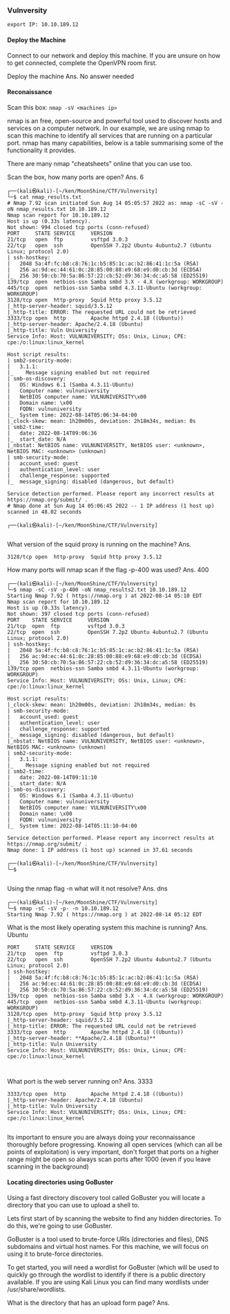 ### Vulnversity

`export IP: 10.10.189.12`

#### Deploy the Machine

Connect to our network and deploy this machine. If you are unsure on how to get connected, complete the OpenVPN room first.


Deploy the machine
Ans. No answer needed


#### Reconaissance

Scan this box: `nmap -sV <machines ip>`


nmap is an free, open-source and powerful tool used to discover hosts and services on a computer network. In our example, we are using nmap to scan this machine to identify all services that are running on a particular port. nmap has many capabilities, below is a table summarising some of the functionality it provides.

There are many nmap "cheatsheets" online that you can use too.


Scan the box, how many ports are open?
Ans. 6

```
┌──(kali㉿kali)-[~/ken/MoonShine/CTF/Vulnversity]
└─$ cat nmap_results.txt   
# Nmap 7.92 scan initiated Sun Aug 14 05:05:57 2022 as: nmap -sC -sV -oN nmap_results.txt 10.10.189.12
Nmap scan report for 10.10.189.12
Host is up (0.33s latency).
Not shown: 994 closed tcp ports (conn-refused)
PORT     STATE SERVICE     VERSION
21/tcp   open  ftp         vsftpd 3.0.3
22/tcp   open  ssh         OpenSSH 7.2p2 Ubuntu 4ubuntu2.7 (Ubuntu Linux; protocol 2.0)
| ssh-hostkey: 
|   2048 5a:4f:fc:b8:c8:76:1c:b5:85:1c:ac:b2:86:41:1c:5a (RSA)
|   256 ac:9d:ec:44:61:0c:28:85:00:88:e9:68:e9:d0:cb:3d (ECDSA)
|_  256 30:50:cb:70:5a:86:57:22:cb:52:d9:36:34:dc:a5:58 (ED25519)
139/tcp  open  netbios-ssn Samba smbd 3.X - 4.X (workgroup: WORKGROUP)
445/tcp  open  netbios-ssn Samba smbd 4.3.11-Ubuntu (workgroup: WORKGROUP)
3128/tcp open  http-proxy  Squid http proxy 3.5.12
|_http-server-header: squid/3.5.12
|_http-title: ERROR: The requested URL could not be retrieved
3333/tcp open  http        Apache httpd 2.4.18 ((Ubuntu))
|_http-server-header: Apache/2.4.18 (Ubuntu)
|_http-title: Vuln University
Service Info: Host: VULNUNIVERSITY; OSs: Unix, Linux; CPE: cpe:/o:linux:linux_kernel

Host script results:
| smb2-security-mode: 
|   3.1.1: 
|_    Message signing enabled but not required
| smb-os-discovery: 
|   OS: Windows 6.1 (Samba 4.3.11-Ubuntu)
|   Computer name: vulnuniversity
|   NetBIOS computer name: VULNUNIVERSITY\x00
|   Domain name: \x00
|   FQDN: vulnuniversity
|_  System time: 2022-08-14T05:06:34-04:00
|_clock-skew: mean: 1h20m00s, deviation: 2h18m34s, median: 0s
| smb2-time: 
|   date: 2022-08-14T09:06:36
|_  start_date: N/A
|_nbstat: NetBIOS name: VULNUNIVERSITY, NetBIOS user: <unknown>, NetBIOS MAC: <unknown> (unknown)
| smb-security-mode: 
|   account_used: guest
|   authentication_level: user
|   challenge_response: supported
|_  message_signing: disabled (dangerous, but default)

Service detection performed. Please report any incorrect results at https://nmap.org/submit/ .
# Nmap done at Sun Aug 14 05:06:45 2022 -- 1 IP address (1 host up) scanned in 48.02 seconds
                                                                                                                       
┌──(kali㉿kali)-[~/ken/MoonShine/CTF/Vulnversity]


```



What version of the squid proxy is running on the machine?
Ans. 

```
3128/tcp open  http-proxy  Squid http proxy 3.5.12

```

How many ports will nmap scan if the flag -p-400 was used?
Ans. 400

```
┌──(kali㉿kali)-[~/ken/MoonShine/CTF/Vulnversity]
└─$ nmap -sC -sV -p-400 -oN nmap_results2.txt 10.10.189.12
Starting Nmap 7.92 ( https://nmap.org ) at 2022-08-14 05:10 EDT
Nmap scan report for 10.10.189.12
Host is up (0.33s latency).
Not shown: 397 closed tcp ports (conn-refused)
PORT    STATE SERVICE     VERSION
21/tcp  open  ftp         vsftpd 3.0.3
22/tcp  open  ssh         OpenSSH 7.2p2 Ubuntu 4ubuntu2.7 (Ubuntu Linux; protocol 2.0)
| ssh-hostkey: 
|   2048 5a:4f:fc:b8:c8:76:1c:b5:85:1c:ac:b2:86:41:1c:5a (RSA)
|   256 ac:9d:ec:44:61:0c:28:85:00:88:e9:68:e9:d0:cb:3d (ECDSA)
|_  256 30:50:cb:70:5a:86:57:22:cb:52:d9:36:34:dc:a5:58 (ED25519)
139/tcp open  netbios-ssn Samba smbd 4.3.11-Ubuntu (workgroup: WORKGROUP)
Service Info: Host: VULNUNIVERSITY; OSs: Unix, Linux; CPE: cpe:/o:linux:linux_kernel

Host script results:
|_clock-skew: mean: 1h20m00s, deviation: 2h18m34s, median: 0s
| smb-security-mode: 
|   account_used: guest
|   authentication_level: user
|   challenge_response: supported
|_  message_signing: disabled (dangerous, but default)
|_nbstat: NetBIOS name: VULNUNIVERSITY, NetBIOS user: <unknown>, NetBIOS MAC: <unknown> (unknown)
| smb2-security-mode: 
|   3.1.1: 
|_    Message signing enabled but not required
| smb2-time: 
|   date: 2022-08-14T09:11:10
|_  start_date: N/A
| smb-os-discovery: 
|   OS: Windows 6.1 (Samba 4.3.11-Ubuntu)
|   Computer name: vulnuniversity
|   NetBIOS computer name: VULNUNIVERSITY\x00
|   Domain name: \x00
|   FQDN: vulnuniversity
|_  System time: 2022-08-14T05:11:10-04:00

Service detection performed. Please report any incorrect results at https://nmap.org/submit/ .
Nmap done: 1 IP address (1 host up) scanned in 37.61 seconds
                                                                                                                       
┌──(kali㉿kali)-[~/ken/MoonShine/CTF/Vulnversity]
└─$ 


```

Using the nmap flag -n what will it not resolve?
Ans. dns

```
┌──(kali㉿kali)-[~/ken/MoonShine/CTF/Vulnversity]
└─$ nmap -sC -sV -p- -n 10.10.189.12 
Starting Nmap 7.92 ( https://nmap.org ) at 2022-08-14 05:12 EDT

```

What is the most likely operating system this machine is running?
Ans. Ubuntu

```
PORT     STATE SERVICE     VERSION
21/tcp   open  ftp         vsftpd 3.0.3
22/tcp   open  ssh         OpenSSH 7.2p2 Ubuntu 4ubuntu2.7 (Ubuntu Linux; protocol 2.0)
| ssh-hostkey: 
|   2048 5a:4f:fc:b8:c8:76:1c:b5:85:1c:ac:b2:86:41:1c:5a (RSA)
|   256 ac:9d:ec:44:61:0c:28:85:00:88:e9:68:e9:d0:cb:3d (ECDSA)
|_  256 30:50:cb:70:5a:86:57:22:cb:52:d9:36:34:dc:a5:58 (ED25519)
139/tcp  open  netbios-ssn Samba smbd 3.X - 4.X (workgroup: WORKGROUP)
445/tcp  open  netbios-ssn Samba smbd 4.3.11-Ubuntu (workgroup: WORKGROUP)
3128/tcp open  http-proxy  Squid http proxy 3.5.12
|_http-server-header: squid/3.5.12
|_http-title: ERROR: The requested URL could not be retrieved
3333/tcp open  http        Apache httpd 2.4.18 ((Ubuntu))
|_http-server-header: **Apache/2.4.18 (Ubuntu)**
|_http-title: Vuln University
Service Info: Host: VULNUNIVERSITY; OSs: Unix, Linux; CPE: cpe:/o:linux:linux_kernel



```

What port is the web server running on?
Ans. 3333

```
3333/tcp open  http        Apache httpd 2.4.18 ((Ubuntu))
|_http-server-header: Apache/2.4.18 (Ubuntu)
|_http-title: Vuln University
Service Info: Host: VULNUNIVERSITY; OSs: Unix, Linux; CPE: cpe:/o:linux:linux_kernel


```


Its important to ensure you are always doing your reconnaissance thoroughly before progressing. Knowing all open services (which can all be points of exploitation) is very important, don't forget that ports on a higher range might be open so always scan ports after 1000 (even if you leave scanning in the background)


#### Locating directories using GoBuster

Using a fast directory discovery tool called GoBuster you will locate a directory that you can use to upload a shell to.

Lets first start of by scanning the website to find any hidden directories. To do this, we're going to use GoBuster.

GoBuster is a tool used to brute-force URIs (directories and files), DNS subdomains and virtual host names. For this machine, we will focus on using it to brute-force directories.

To get started, you will need a wordlist for GoBuster (which will be used to quickly go through the wordlist to identify if there is a public directory available. If you are using Kali Linux you can find many wordlists under /usr/share/wordlists.

What is the directory that has an upload form page?
Ans.

```


```

